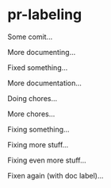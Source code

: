 # pr-labeling

Some comit...

More documenting...

Fixed something...

More documentation...

Doing chores...

More chores...

Fixing something...

Fixing more stuff...

Fixing even more stuff...

Fixen again (with doc label)...
